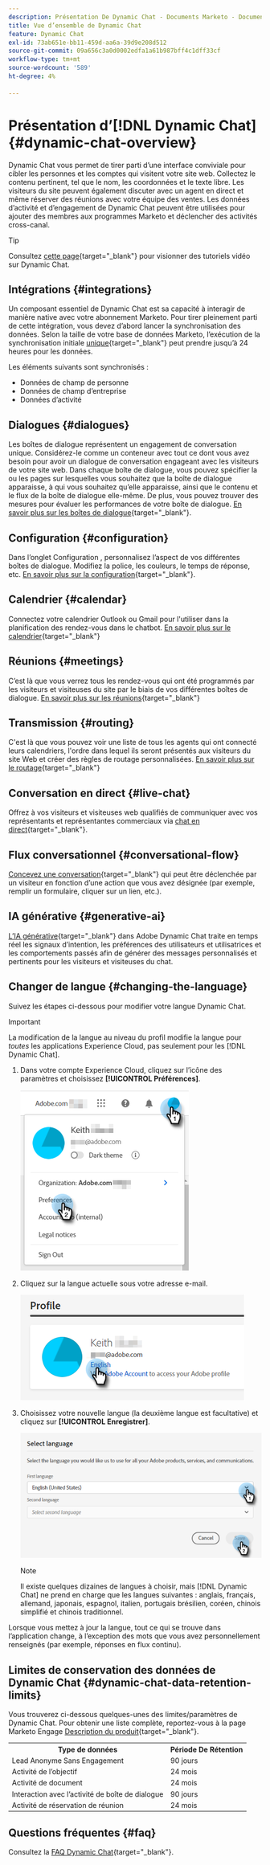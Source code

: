 ```yaml
---
description: Présentation De Dynamic Chat - Documents Marketo - Documentation Du Produit
title: Vue d’ensemble de Dynamic Chat
feature: Dynamic Chat
exl-id: 73ab651e-bb11-459d-aa6a-39d9e208d512
source-git-commit: 09a656c3a0d0002edfa1a61b987bff4c1dff33cf
workflow-type: tm+mt
source-wordcount: '589'
ht-degree: 4%

---
```


# Présentation d’[!DNL Dynamic Chat] {#dynamic-chat-overview}

Dynamic Chat vous permet de tirer parti d’une interface conviviale pour cibler les personnes et les comptes qui visitent votre site web. Collectez le contenu pertinent, tel que le nom, les coordonnées et le texte libre. Les visiteurs du site peuvent également discuter avec un agent en direct et même réserver des réunions avec votre équipe des ventes. Les données d’activité et d’engagement de Dynamic Chat peuvent être utilisées pour ajouter des membres aux programmes Marketo et déclencher des activités cross-canal.

>[!TIP]
>
>Consultez [cette page](https://experienceleague.adobe.com/docs/marketo-learn/tutorials/dynamic-chat/dynamic-chat-overview.html){target="_blank"} pour visionner des tutoriels vidéo sur Dynamic Chat.

## Intégrations {#integrations}

Un composant essentiel de Dynamic Chat est sa capacité à interagir de manière native avec votre abonnement Marketo. Pour tirer pleinement parti de cette intégration, vous devez d’abord lancer la synchronisation des données. Selon la taille de votre base de données Marketo, l’exécution de la synchronisation initiale [unique](/help/marketo/product-docs/demand-generation/dynamic-chat/integrations/adobe-marketo-engage.md){target="_blank"} peut prendre jusqu’à 24 heures pour les données.

Les éléments suivants sont synchronisés :

* Données de champ de personne
* Données de champ d’entreprise
* Données d’activité

## Dialogues {#dialogues}

Les boîtes de dialogue représentent un engagement de conversation unique. Considérez-le comme un conteneur avec tout ce dont vous avez besoin pour avoir un dialogue de conversation engageant avec les visiteurs de votre site web. Dans chaque boîte de dialogue, vous pouvez spécifier la ou les pages sur lesquelles vous souhaitez que la boîte de dialogue apparaisse, à qui vous souhaitez qu’elle apparaisse, ainsi que le contenu et le flux de la boîte de dialogue elle-même. De plus, vous pouvez trouver des mesures pour évaluer les performances de votre boîte de dialogue. [En savoir plus sur les boîtes de dialogue](/help/marketo/product-docs/demand-generation/dynamic-chat/automated-chat/dialogue-overview.md){target="_blank"}.

## Configuration {#configuration}

Dans l’onglet Configuration , personnalisez l’aspect de vos différentes boîtes de dialogue. Modifiez la police, les couleurs, le temps de réponse, etc. [En savoir plus sur la configuration](/help/marketo/product-docs/demand-generation/dynamic-chat/setup-and-configuration/configuration.md){target="_blank"}.

## Calendrier {#calendar}

Connectez votre calendrier Outlook ou Gmail pour l&#39;utiliser dans la planification des rendez-vous dans le chatbot. [En savoir plus sur le calendrier](/help/marketo/product-docs/demand-generation/dynamic-chat/setup-and-configuration/agent-settings.md#connect-calendar){target="_blank"}

## Réunions {#meetings}

C’est là que vous verrez tous les rendez-vous qui ont été programmés par les visiteurs et visiteuses du site par le biais de vos différentes boîtes de dialogue. [En savoir plus sur les réunions](/help/marketo/product-docs/demand-generation/dynamic-chat/meeting-list.md){target="_blank"}

## Transmission {#routing}

C&#39;est là que vous pouvez voir une liste de tous les agents qui ont connecté leurs calendriers, l&#39;ordre dans lequel ils seront présentés aux visiteurs du site Web et créer des règles de routage personnalisées. [En savoir plus sur le routage](/help/marketo/product-docs/demand-generation/dynamic-chat/setup-and-configuration/routing.md){target="_blank"}

## Conversation en direct {#live-chat}

Offrez à vos visiteurs et visiteuses web qualifiés de communiquer avec vos représentants et représentantes commerciaux via [chat en direct](/help/marketo/product-docs/demand-generation/dynamic-chat/live-chat/live-chat-overview.md){target="_blank"}.

## Flux conversationnel {#conversational-flow}

[Concevez une conversation](/help/marketo/product-docs/demand-generation/dynamic-chat/automated-chat/conversational-flow-overview.md){target="_blank"} qui peut être déclenchée par un visiteur en fonction d’une action que vous avez désignée (par exemple, remplir un formulaire, cliquer sur un lien, etc.).

## IA générative {#generative-ai}

[L’IA générative](/help/marketo/product-docs/demand-generation/dynamic-chat/generative-ai/overview.md){target="_blank"} dans Adobe Dynamic Chat traite en temps réel les signaux d’intention, les préférences des utilisateurs et utilisatrices et les comportements passés afin de générer des messages personnalisés et pertinents pour les visiteurs et visiteuses du chat.

## Changer de langue {#changing-the-language}

Suivez les étapes ci-dessous pour modifier votre langue Dynamic Chat.

>[!IMPORTANT]
>
>La modification de la langue au niveau du profil modifie la langue pour _toutes_ les applications Experience Cloud, pas seulement pour les [!DNL Dynamic Chat].

1. Dans votre compte Experience Cloud, cliquez sur l’icône des paramètres et choisissez **[!UICONTROL Préférences]**.

   ![](assets/dynamic-chat-overview-1.png)

1. Cliquez sur la langue actuelle sous votre adresse e-mail.

   ![](assets/dynamic-chat-overview-2.png)

1. Choisissez votre nouvelle langue (la deuxième langue est facultative) et cliquez sur **[!UICONTROL Enregistrer]**.

   ![](assets/dynamic-chat-overview-3.png)

   >[!NOTE]
   >
   >Il existe quelques dizaines de langues à choisir, mais [!DNL Dynamic Chat] ne prend en charge que les langues suivantes : anglais, français, allemand, japonais, espagnol, italien, portugais brésilien, coréen, chinois simplifié et chinois traditionnel.

Lorsque vous mettez à jour la langue, tout ce qui se trouve dans l’application change, à l’exception des mots que vous avez personnellement renseignés (par exemple, réponses en flux continu).

## Limites de conservation des données de Dynamic Chat {#dynamic-chat-data-retention-limits}

Vous trouverez ci-dessous quelques-unes des limites/paramètres de Dynamic Chat. Pour obtenir une liste complète, reportez-vous à la page Marketo Engage [Description du produit](https://helpx.adobe.com/legal/product-descriptions/adobe-marketo-engage---product-description.html){target="_blank"}.

<table>
  <th>Type de données</th>
  <th>Période De Rétention</th>
 <tr>
  <td>Lead Anonyme Sans Engagement</td>
  <td>90 jours</td>
 </tr>
 <tr>
  <td>Activité de l’objectif</td>
  <td>24 mois</td>
 </tr>
 <tr>
  <td>Activité de document</td>
  <td>24 mois</td>
 </tr>
 <tr>
  <td>Interaction avec l’activité de boîte de dialogue</td>
  <td>90 jours</td>
 </tr>
 <tr>
  <td>Activité de réservation de réunion</td>
  <td>24 mois</td>
 </tr>
</table>

## Questions fréquentes {#faq}

Consultez la [FAQ Dynamic Chat](/help/marketo/product-docs/demand-generation/dynamic-chat/faq.md){target="_blank"}.
